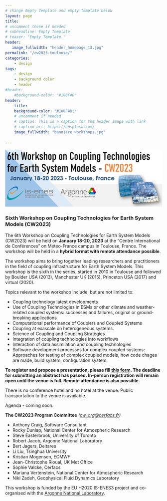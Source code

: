 ```yaml
---
# change Empty Template and empty-template below
layout: page
title: 
# uncomment these if needed
# subheadline: Empty Template
# teaser: "Empty Template."
header:
   image_fullwidth: "header_homepage_13.jpg"
permalink: "/cw2023-toulouse/"
categories:
    - design
tags:
    - design
    - background color
    - header
#header:
    #background-color: "#186F4D"
header:
    title: 
    background-color: "#186F4D;"
    # uncomment if needed
    # caption: This is a caption for the header image with link
    # caption_url: https://unsplash.com/
    image_fullwidth: "banniere_workshops.jpg"

---
```


![CW2023](../images/CW2023_visual_v1.jpg)

### <a name="CW2023"></a>Sixth Workshop on Coupling Technologies for Earth System Models (CW2023)

The 6th Workshop on Coupling Technologies for Earth System Models (CW2023) will be held on **January 18-20, 2023** at the “Centre International de Conférences” on Météo-France campus in Toulouse, France. The workshop will be held in a **hybrid format with remote attendance possible**.

The workshop aims to bring together leading researchers and practitioners in the field of coupling infrastructure for Earth System Models. This workshop is the sixth in the series, started in 2010 in Toulouse and followed by Boulder USA (2013), Manchester UK (2015), Princeton USA (2017) and virtual (2020).

Topics relevant to the workshop include, but are not limited to:
- Coupling technology latest developments
- Use of Coupling Technologies in ESMs or other climate and weather-related coupled systems: successes and failures, original or ground-breaking applications
- Computational performance of Couplers and Coupled Systems
- Coupling at exascale on heterogeneous systems.
- Science of Coupling and Coupling Strategies
- Integration of coupling technologies into workflows
- Interaction of data assimilation and coupling technologies
- Software development processes for complex coupled systems: Approaches for testing of complex coupled models, how code chages are made, build system, configuration system.

**To register and propose a presentation, please fill [this form](https://cerfacs.fr/cw2023/). The deadline for
submitting an abstract has passed. In-person registration will remain open until the venue is full. Remote attendance is also possible.**

There is no conference hotel and no hotel at the venue.  Public transportation to the venue is available.

Agenda - coming soon.

**The CW2023 Program Committee** *(<cw_org@cerfacs.fr>)*
- Anthony Craig, Software Consultant
- Rocky Dunlap, National Center for Atmospheric Research
- Steve Easterbrook, University of Toronto
- Robert Jacob, Argonne National Laboratory
- Bert Jagers, Deltares
- Li Liu, Tsinghua University
- Kristian Mogensen, ECMWF
- Jean-Christophe Rioual, UK Met Office
- Sophie Valcke, Cerfacs
- Mariana Vertenstein, National Center for Atmospheric Research 
- Niki Zadeh, Geophysical Fluid Dynamics Laboratory

This workshop is funded by the EU H2020 IS-ENES3 project and co-organised with the [Argonne National Laboratory](https://www.anl.gov/).
